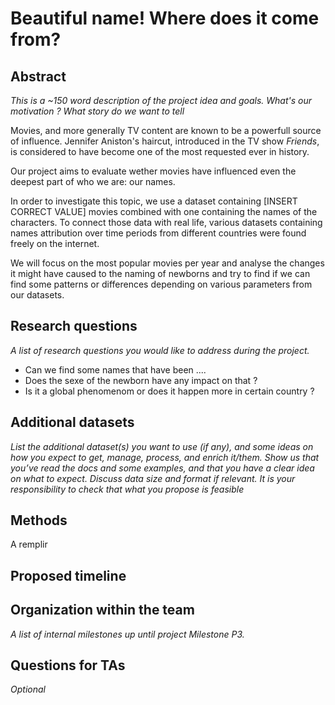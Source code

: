 
# Beautiful name! Where does it come from?

## Abstract
*This is a ~150 word description of the project idea and goals. What's our motivation ? What story do we want to tell*

Movies, and more generally TV content are known to be a powerfull source of influence. Jennifer Aniston's haircut, introduced in the TV show *Friends*, is considered to have become one of the most requested ever in history. 

Our project aims to evaluate wether movies have influenced even the deepest part of who we are: our names.

In order to investigate this topic, we use a dataset containing [INSERT CORRECT VALUE] movies combined with one containing the names of the characters. To connect those data with real life, various datasets containing names attribution over time periods from different countries were found freely on the internet.

We will focus on the most popular movies per year and analyse the changes it might have caused to the naming of newborns and try to find if we can find some patterns or differences depending on various parameters from our datasets. 

## Research questions
*A list of research questions you would like to address during the project.*

- Can we find some names that have been ....
- Does the sexe of the newborn have any impact on that ?
- Is it a global phenomenom or does it happen more in certain country ?

## Additional datasets
*List the additional dataset(s) you want to use (if any), and some ideas on how you expect to get, manage, process, and enrich it/them. Show us that you’ve read the docs and some examples, and that you have a clear idea on what to expect. Discuss data size and format if relevant. It is your responsibility to check that what you propose is feasible*

## Methods
A remplir

## Proposed timeline

## Organization within the team
*A list of internal milestones up until project Milestone P3.*

## Questions for TAs
*Optional*

